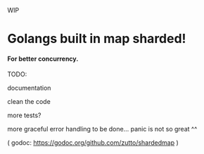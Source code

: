 WIP
# Golangs built in map sharded!
#### For better concurrency.



TODO:

documentation

clean the code

more tests?

more graceful error handling to be done... panic is not so great ^^


( godoc: https://godoc.org/github.com/zutto/shardedmap )